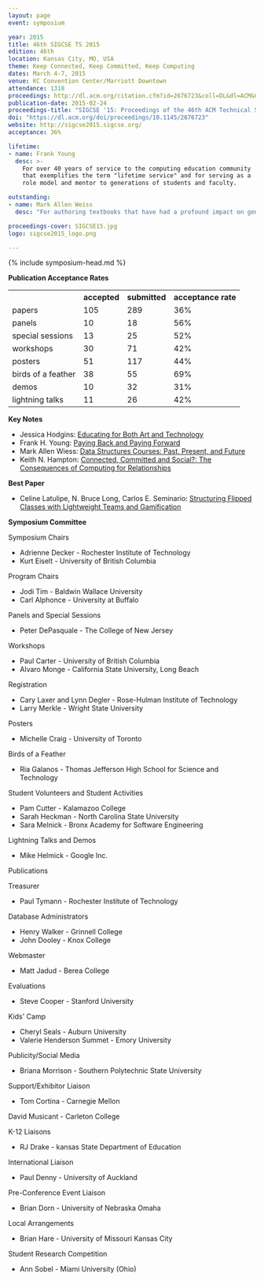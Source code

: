 ```yaml
---
layout: page
event: symposium

year: 2015
title: 46th SIGCSE TS 2015
edition: 46th
location: Kansas City, MO, USA
theme: Keep Connected, Keep Committed, Keep Computing
dates: March 4-7, 2015
venue: KC Convention Center/Marriott Downtown
attendance: 1318
proceedings: http://dl.acm.org/citation.cfm?id=2676723&coll=DL&dl=ACM&CFID=555481875&CFTOKEN=81471608
publication-date: 2015-02-24
proceedings-title: "SIGCSE '15: Proceedings of the 46th ACM Technical Symposium on Computer Science Education"
doi: "https://dl.acm.org/doi/proceedings/10.1145/2676723"
website: http://sigcse2015.sigcse.org/
acceptance: 36%

lifetime:
- name: Frank Young
  desc: >-
    For over 40 years of service to the computing education community
    that exemplifies the term "lifetime service" and for serving as a
    role model and mentor to generations of students and faculty.

outstanding:
- name: Mark Allen Weiss
  desc: "For authoring textbooks that have had a profound impact on generations of students and for invaluable service to the computer science education community."

proceedings-cover: SIGCSE15.jpg
logo: sigcse2015_logo.png

---
```


{% include symposium-head.md %}


**Publication Acceptance Rates**

 <table class="table table-hover table-sm"><tbody><tr><th></th>
<th>accepted</th>
<th>submitted</th>
<th>acceptance rate</th>
</tr><tr><td>papers</td>
<td> 105</td>
<td> 289</td>
<td> 36%</td>
</tr><tr><td>panels</td>
<td> 10</td>
<td> 18</td>
<td> 56%</td>
</tr><tr><td>special sessions</td>
<td> 13</td>
<td> 25</td>
<td> 52%</td>
</tr><tr><td>workshops</td>
<td> 30</td>
<td> 71</td>
<td> 42%</td>
</tr><tr><td>posters</td>
<td> 51</td>
<td> 117</td>
<td> 44%</td>
</tr><tr><td>birds of a feather</td>
<td> 38</td>
<td> 55</td>
<td> 69%</td>
</tr><tr><td>demos</td>
<td> 10</td>
<td> 32</td>
<td> 31%</td>
</tr><tr><td>lightning talks</td>
<td> 11</td>
<td> 26</td>
<td> 42%</td>
</tr></tbody></table>


**Key Notes**

-   Jessica Hodgins: [Educating for Both Art and
    Technology](http://dl.acm.org/citation.cfm?id=2694804&CFID=555481875&CFTOKEN=81471608)
-   Frank H. Young: [Paying Back and Paying
    Forward](http://dl.acm.org/citation.cfm?id=2694803&CFID=555481875&CFTOKEN=81471608)
-   Mark Allen Wiess: [Data Structures Courses: Past, Present, and
    Future](http://dl.acm.org/citation.cfm?id=2694801&CFID=555481875&CFTOKEN=81471608)
-   Keith N. Hampton: [Connected, Committed and Social?: The
    Consequences of Computing for
    Relationships](http://dl.acm.org/citation.cfm?id=2694803&CFID=555481875&CFTOKEN=81471608)

**Best Paper**

-   Celine Latulipe, N. Bruce Long, Carlos E. Seminario: [Structuring
    Flipped Classes with Lightweight Teams and
    Gamification](http://dl.acm.org/ft_gateway.cfm?id=2677240&ftid=1545960&dwn=1&CFID=555481875&CFTOKEN=81471608)

**Symposium Committee**

Symposium Chairs

-   Adrienne Decker - Rochester Institute of Technology
-   Kurt Eiselt - University of British Columbia

Program Chairs

-   Jodi Tim - Baldwin Wallace University
-   Carl Alphonce - University at Buffalo

Panels and Special Sessions

-   Peter DePasquale - The College of New Jersey

Workshops

-   Paul Carter - University of British Columbia
-   Alvaro Monge - California State University, Long Beach

Registration

-   Cary Laxer and Lynn Degler - Rose-Hulman Institute of Technology
-   Larry Merkle - Wright State University

Posters

-   Michelle Craig - University of Toronto

Birds of a Feather

-   Ria Galanos - Thomas Jefferson High School for Science and
    Technology

Student Volunteers and Student Activities

-   Pam Cutter - Kalamazoo College
-   Sarah Heckman - North Carolina State University
-   Sara Melnick - Bronx Academy for Software Engineering

Lightning Talks and Demos

-   Mike Helmick - Google Inc.

Publications

Treasurer

-   Paul Tymann - Rochester Institute of Technology

Database Administrators

-   Henry Walker - Grinnell College
-   John Dooley - Knox College

Webmaster

-   Matt Jadud - Berea College

Evaluations

-   Steve Cooper - Stanford University

Kids\' Camp

-   Cheryl Seals - Auburn University
-   Valerie Henderson Summet - Emory University

Publicity/Social Media

-   Briana Morrison - Southern Polytechnic State University

Support/Exhibitor Liaison

-   Tom Cortina - Carnegie Mellon

David Musicant - Carleton College

K-12 Liaisons

-   RJ Drake - kansas State Department of Education

International Liaison

-   Paul Denny - University of Auckland

Pre-Conference Event Liaison

-   Brian Dorn - University of Nebraska Omaha

Local Arrangements

-   Brian Hare - University of Missouri Kansas City

Student Research Competition

-   Ann Sobel - Miami University (Ohio)

